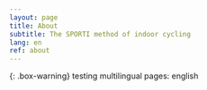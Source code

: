 ```yaml
---
layout: page
title: About
subtitle: The SPORTI method of indoor cycling
lang: en
ref: about
---
```


{: .box-warning}
testing multilingual pages: english
